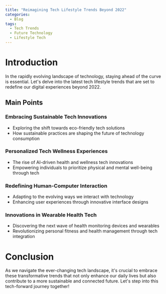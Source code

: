 ```yaml
---
title: "Reimagining Tech Lifestyle Trends Beyond 2022"
categories:
  - Blog
tags:
  - Tech Trends
  - Future Technology
  - Lifestyle Tech
---
```


# Introduction
In the rapidly evolving landscape of technology, staying ahead of the curve is essential. Let's delve into the latest tech lifestyle trends that are set to redefine our digital experiences beyond 2022.

## Main Points
### Embracing Sustainable Tech Innovations
- Exploring the shift towards eco-friendly tech solutions
- How sustainable practices are shaping the future of technology consumption

### Personalized Tech Wellness Experiences
- The rise of AI-driven health and wellness tech innovations
- Empowering individuals to prioritize physical and mental well-being through tech

### Redefining Human-Computer Interaction
- Adapting to the evolving ways we interact with technology
- Enhancing user experiences through innovative interface designs

### Innovations in Wearable Health Tech
- Discovering the next wave of health monitoring devices and wearables
- Revolutionizing personal fitness and health management through tech integration

# Conclusion
As we navigate the ever-changing tech landscape, it's crucial to embrace these transformative trends that not only enhance our daily lives but also contribute to a more sustainable and connected future. Let's step into this tech-forward journey together!